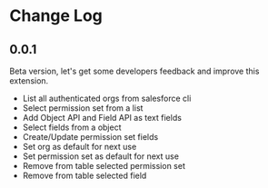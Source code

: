 # Change Log

<!--
Check [Keep a Changelog](http://keepachangelog.com/) for recommendations on how to structure this file.
-->

## 0.0.1

Beta version, let's get some developers feedback and improve this extension.

- List all authenticated orgs from salesforce cli
- Select permission set from a list
- Add Object API and Field API as text fields
- Select fields from a object
- Create/Update permission set fields
- Set org as default for next use
- Set permission set as default for next use
- Remove from table selected permission set
- Remove from table selected field